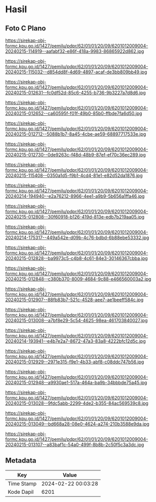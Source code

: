 # Hasil

## Foto C Plano

https://sirekap-obj-formc.kpu.go.id/1427/pemilu/pdpr/62/01/01/20/09/6201012009004-20240215-114919--aafabf32-e86f-418a-9983-86865922d862.jpg

https://sirekap-obj-formc.kpu.go.id/1427/pemilu/pdpr/62/01/01/20/09/6201012009004-20240215-115032--d854dd8f-4d69-4897-acaf-de3bb809bb49.jpg

https://sirekap-obj-formc.kpu.go.id/1427/pemilu/pdpr/62/01/01/20/09/6201012009004-20240215-012631--fc0df52d-85c6-4255-b736-9b3227a7d8d6.jpg

https://sirekap-obj-formc.kpu.go.id/1427/pemilu/pdpr/62/01/01/20/09/6201012009004-20240215-012652--ca60595f-f01f-49b0-85b0-ffbde7fa6d50.jpg

https://sirekap-obj-formc.kpu.go.id/1427/pemilu/pdpr/62/01/01/20/09/6201012009004-20240215-012712--5088b1b7-8a45-4cbe-ae59-68897717533e.jpg

https://sirekap-obj-formc.kpu.go.id/1427/pemilu/pdpr/62/01/01/20/09/6201012009004-20240215-012730--0de9263c-f48d-48b9-87ef-ef70c36ec289.jpg

https://sirekap-obj-formc.kpu.go.id/1427/pemilu/pdpr/62/01/01/20/09/6201012009004-20240215-115408--0350a1d5-f9b1-4cd4-81e1-e82d52da1876.jpg

https://sirekap-obj-formc.kpu.go.id/1427/pemilu/pdpr/62/01/01/20/09/6201012009004-20240214-194940--e2a76212-8966-4ee1-a9b9-5b656a1ffa46.jpg

https://sirekap-obj-formc.kpu.go.id/1427/pemilu/pdpr/62/01/01/20/09/6201012009004-20240215-012808--30f60918-b126-419d-813e-edb7b219aa05.jpg

https://sirekap-obj-formc.kpu.go.id/1427/pemilu/pdpr/62/01/01/20/09/6201012009004-20240214-175317--449a542e-d09b-4c76-bdbd-6b88ebe53332.jpg

https://sirekap-obj-formc.kpu.go.id/1427/pemilu/pdpr/62/01/01/20/09/6201012009004-20240215-012828--ba9973c5-c4b8-4c61-84e3-30146367cbba.jpg

https://sirekap-obj-formc.kpu.go.id/1427/pemilu/pdpr/62/01/01/20/09/6201012009004-20240215-012848--c380b370-8009-4684-9c88-e466560003a2.jpg

https://sirekap-obj-formc.kpu.go.id/1427/pemilu/pdpr/62/01/01/20/09/6201012009004-20240215-012907--88fb83b7-521c-4528-aee7-ae1beeff584c.jpg

https://sirekap-obj-formc.kpu.go.id/1427/pemilu/pdpr/62/01/01/20/09/6201012009004-20240215-013008--a7bf8e29-5c54-4625-98ea-461703840027.jpg

https://sirekap-obj-formc.kpu.go.id/1427/pemilu/pdpr/62/01/01/20/09/6201012009004-20240214-193941--e4b7e2a7-8672-47a3-83a8-4222bfc12d5c.jpg

https://sirekap-obj-formc.kpu.go.id/1427/pemilu/pdpr/62/01/01/20/09/6201012009004-20240215-012929--2971e315-f9e1-4b33-abf8-c08ddc747b56.jpg

https://sirekap-obj-formc.kpu.go.id/1427/pemilu/pdpr/62/01/01/20/09/6201012009004-20240215-012948--a9930ae1-517a-464a-ba9b-34bbbde75a45.jpg

https://sirekap-obj-formc.kpu.go.id/1427/pemilu/pdpr/62/01/01/20/09/6201012009004-20240215-013028--9fdc5abb-2299-4de2-b355-84ac569539c8.jpg

https://sirekap-obj-formc.kpu.go.id/1427/pemilu/pdpr/62/01/01/20/09/6201012009004-20240215-013049--bd668a28-08e0-4624-a274-210b3588e9da.jpg

https://sirekap-obj-formc.kpu.go.id/1427/pemilu/pdpr/62/01/01/20/09/6201012009004-20240215-013107--a83baf1c-54a0-499f-8b8b-2c50f5c3a3dc.jpg


## Metadata

| Key        | Value               |
| ---------- | ------------------- |
| Time Stamp | 2024-02-22 00:03:28 |
| Kode Dapil | 6201                |



